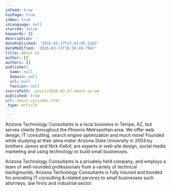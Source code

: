 ```yaml
---
inFeed: true
hasPage: true
inNav: true
inLanguage: null
starred: false
keywords: []
description: ''
datePublished: '2016-03-17T17:01:05.226Z'
dateModified: '2016-03-17T16:59:49.786Z'
title: About Us
author: []
authors: []
publisher:
  name: null
  domain: null
  url: null
  favicon: null
sourcePath: _posts/2016-03-17-about-us.md
published: true
url: about-us/index.html
_type: Article

---
```

Arizona Technology Consultants is a local business in Tempe, AZ, but serves clients throughout the Phoenix Metropolitan area. We offer web design, IT consulting, search engine optimization and much more! Founded while studying at their alma mater Arizona State University in 2004 by brothers James and Nick Kallof, are experts in web site design, social media marketing and using technology to build small businesses.

Arizona Technology Consultants is a privately held company, and employs a team of well-rounded professionals from a variety of technical backgrounds. Arizona Technology Consultants is fully insured and bonded for providing IT consulting & related services to small businesses such attorneys, law firms and industrial sector.